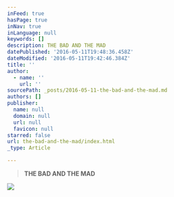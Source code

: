 ```yaml
---
inFeed: true
hasPage: true
inNav: true
inLanguage: null
keywords: []
description: THE BAD AND THE MAD
datePublished: '2016-05-11T19:48:36.458Z'
dateModified: '2016-05-11T19:42:46.384Z'
title: ''
author:
  - name: ''
    url: ''
sourcePath: _posts/2016-05-11-the-bad-and-the-mad.md
authors: []
publisher:
  name: null
  domain: null
  url: null
  favicon: null
starred: false
url: the-bad-and-the-mad/index.html
_type: Article

---
```

> **THE BAD AND THE MAD**

![](https://the-grid-user-content.s3-us-west-2.amazonaws.com/c73cf6af-601c-4edf-9ac9-f8f8512761bd.png)